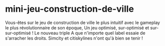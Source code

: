# mini-jeu-construction-de-ville

Vous-êtes sur le jeu de construction de ville le plus intuitif avec le gameplay le plus révolutionnaire de son époque,
Un jeu optimisé, sur-optimisé et sur-sur-optimisé !
Le nouveau triple A que n'importe quel label essaie de s'arracher les droits.
Simcity et citiskylines n'ont qu'à bien se tenir !
